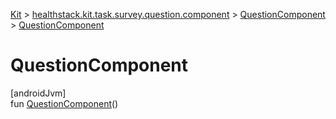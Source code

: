 
[Kit](../../../kit.html) > [healthstack.kit.task.survey.question.component](../index.html) > [QuestionComponent](index.html) > [QuestionComponent](-question-component.html)



# QuestionComponent



[androidJvm]\
fun [QuestionComponent](-question-component.html)()




